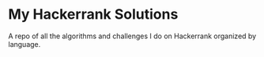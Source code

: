 # My Hackerrank Solutions
A repo of all the algorithms and challenges I do on Hackerrank organized by language.
